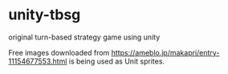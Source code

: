 # unity-tbsg
original turn-based strategy game using unity

Free images downloaded from https://ameblo.jp/makapri/entry-11154677553.html is being used as Unit sprites. 
